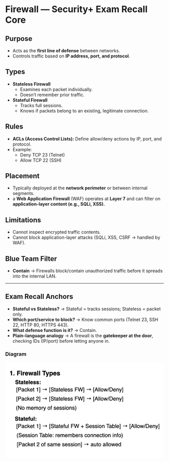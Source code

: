 # Firewall — Security+ Exam Recall Core

## Purpose
- Acts as the **first line of defense** between networks.  
- Controls traffic based on **IP address, port, and protocol**.  

## Types
- **Stateless Firewall**    
  - Examines each packet individually.  
  - Doesn’t remember prior traffic.  
- **Stateful Firewall**  
  - Tracks full sessions.  
  - Knows if packets belong to an existing, legitimate connection.  

## Rules
- **ACLs (Access Control Lists):** Define allow/deny actions by IP, port, and protocol.  
- Example:  
  - Deny TCP 23 (Telnet)  
  - Allow TCP 22 (SSH)  

## Placement
- Typically deployed at the **network perimeter** or between internal segments.  
- a **Web Application Firewall** (WAF) operates at **Layer 7** and can filter on **application-layer content (e.g., SQLi, XSS).**

## Limitations
- Cannot inspect encrypted traffic contents.  
- Cannot block application-layer attacks (SQLi, XSS, CSRF → handled by WAF).  

## Blue Team Filter
- **Contain** → Firewalls block/contain unauthorized traffic before it spreads into the internal LAN.  

---

## Exam Recall Anchors
- **Stateful vs Stateless?** → Stateful = tracks sessions; Stateless = packet only.  
- **Which port/service to block?** → Know common ports (Telnet 23, SSH 22, HTTP 80, HTTPS 443).  
- **What defense function is it?** → Contain.  
- **Plain-language analogy** → A firewall is the **gatekeeper at the door**, checking IDs (IP/port) before letting anyone in.  

### Diagram
![Firewall Types](diagrams/firewall_types.png)  
